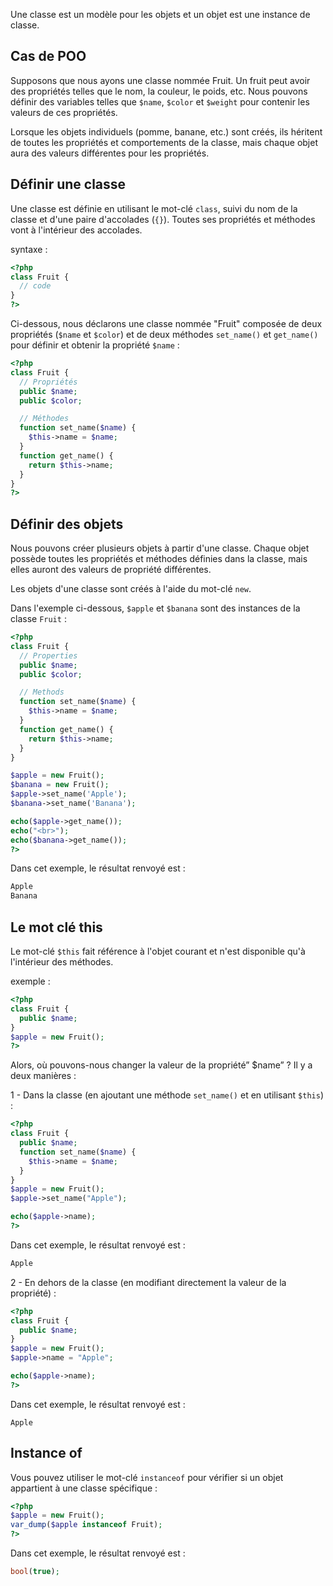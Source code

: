 Une classe est un modèle pour les objets et un objet est une instance de classe.

## Cas de POO

Supposons que nous ayons une classe nommée Fruit. Un fruit peut avoir des propriétés telles que le nom, la couleur, le poids, etc. Nous pouvons définir des variables telles que ```$name```, ```$color``` et ```$weight``` pour contenir les valeurs de ces propriétés.

Lorsque les objets individuels (pomme, banane, etc.) sont créés, ils héritent de toutes les propriétés et comportements de la classe, mais chaque objet aura des valeurs différentes pour les propriétés.

## Définir une classe

Une classe est définie en utilisant le mot-clé ```class```, suivi du nom de la classe et d'une paire d'accolades (```{}```). Toutes ses propriétés et méthodes vont à l'intérieur des accolades.

syntaxe :

```php
<?php
class Fruit {
  // code 
}
?>
```

Ci-dessous, nous déclarons une classe nommée "Fruit" composée de deux propriétés (```$name``` et ```$color```) et de deux méthodes ```set_name()``` et ```get_name()``` pour définir et obtenir la propriété ```$name``` :

```php
<?php
class Fruit {
  // Propriétés
  public $name;
  public $color;

  // Méthodes
  function set_name($name) {
    $this->name = $name;
  }
  function get_name() {
    return $this->name;
  }
}
?>
```

## Définir des objets

Nous pouvons créer plusieurs objets à partir d'une classe. Chaque objet possède toutes les propriétés et méthodes définies dans la classe, mais elles auront des valeurs de propriété différentes.

Les objets d'une classe sont créés à l'aide du mot-clé ```new```.

Dans l'exemple ci-dessous, ```$apple``` et ```$banana``` sont des instances de la classe ```Fruit``` :

```php
<?php
class Fruit {
  // Properties
  public $name;
  public $color;

  // Methods
  function set_name($name) {
    $this->name = $name;
  }
  function get_name() {
    return $this->name;
  }
}

$apple = new Fruit();
$banana = new Fruit();
$apple->set_name('Apple');
$banana->set_name('Banana');

echo($apple->get_name());
echo("<br>");
echo($banana->get_name());
?>
```

Dans cet exemple, le résultat renvoyé est :

```php
Apple
Banana
```

## Le mot clé this

Le mot-clé ```$this``` fait référence à l'objet courant et n'est disponible qu'à l'intérieur des méthodes.

exemple :

```php
<?php
class Fruit {
  public $name;
}
$apple = new Fruit();
?>
```

Alors, où pouvons-nous changer la valeur de la propriété” $name” ? Il y a deux manières :

1 - Dans la classe (en ajoutant une méthode ```set_name()``` et en utilisant ```$this```) :

```php
<?php
class Fruit {
  public $name;
  function set_name($name) {
	$this->name = $name;
  }
}
$apple = new Fruit();
$apple->set_name("Apple");

echo($apple->name);
?>
```

Dans cet exemple, le résultat renvoyé est :

```php
Apple
```

2 - En dehors de la classe (en modifiant directement la valeur de la propriété) :

```php
<?php
class Fruit {
  public $name;
}
$apple = new Fruit();
$apple->name = "Apple";

echo($apple->name);
?>
```

Dans cet exemple, le résultat renvoyé est :

```
Apple
```

## Instance of

Vous pouvez utiliser le mot-clé ```instanceof``` pour vérifier si un objet appartient à une classe spécifique :

```php
<?php
$apple = new Fruit();
var_dump($apple instanceof Fruit);
?>
```

Dans cet exemple, le résultat renvoyé est :

```php
bool(true);
```